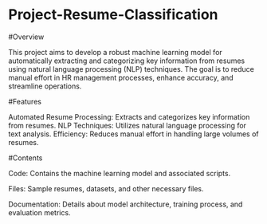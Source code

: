 # Project-Resume-Classification

#Overview

This project aims to develop a robust machine learning model for automatically extracting and categorizing key information from resumes using natural language processing (NLP) techniques. The goal is to reduce manual effort in HR management processes, enhance accuracy, and streamline operations.

#Features

Automated Resume Processing: Extracts and categorizes key information from resumes.
NLP Techniques: Utilizes natural language processing for text analysis.
Efficiency: Reduces manual effort in handling large volumes of resumes.

#Contents

Code: Contains the machine learning model and associated scripts.

Files: Sample resumes, datasets, and other necessary files.

Documentation: Details about model architecture, training process, and evaluation metrics.
